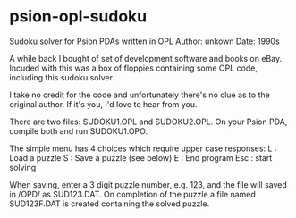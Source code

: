 # psion-opl-sudoku
Sudoku solver for Psion PDAs written in OPL
Author: unkown
Date: 1990s

A while back I bought of set of development software and books on eBay. Incuded with this was a box of floppies containing some OPL code, including this sudoku solver. 

I take no credit for the code and unfortunately there's no clue as to the original author. If it's you, I'd love to hear from you.

There are two files: SUDOKU1.OPL and SUDOKU2.OPL. On your Psion PDA, compile both and run SUDOKU1.OPO.

The simple menu has 4 choices which require upper case responses:
L : Load a puzzle
S : Save a puzzle (see below)
E : End program
Esc : start solving

When saving, enter a 3 digit puzzle number, e.g. 123, and the file will saved in /OPD/ as SUD123.DAT. On completion of the puzzle a file named SUD123F.DAT is created containing the solved puzzle.

